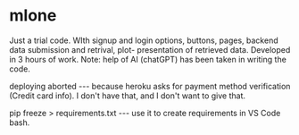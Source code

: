# mlone
Just a trial code. WIth signup and login options, buttons, pages, backend data submission and retrival, plot- presentation of retrieved data. 
Developed in 3 hours of work. Note: help of AI (chatGPT) has been taken in writing the code. 

deploying aborted --- because heroku asks for payment method verification (Credit card info). I don't have that, and I don't want to give that.

pip freeze > requirements.txt  --- use it to create requirements in VS Code bash. 
